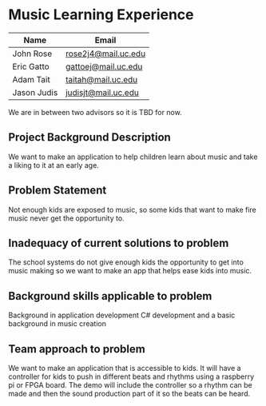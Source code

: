  # Music Learning Experience

Name | Email
------------ | -------------
John Rose | rose2j4@mail.uc.edu
Eric Gatto | gattoej@mail.uc.edu
Adam Tait | taitah@mail.uc.edu
Jason Judis | judisjt@mail.uc.edu

 We are in between two advisors so it is TBD for now.
 
 ## Project Background Description

We want to make an application to help children learn about music and take a liking to it at an early age.

 ## Problem Statement

Not enough kids are exposed to music, so some kids that want to make fire music never get the opportunity to.

 ## Inadequacy of current solutions to problem

The school systems do not give enough kids the opportunity to get into music making so we want to make an app that helps ease kids into music.

 ## Background skills applicable to problem

Background in application development C# development and a basic background in music creation

 ## Team approach to problem

We want to make an application that is accessible to kids. It will have a controller for kids to push in different beats and rhythms using a raspberry pi or FPGA board. The demo will include the controller so a rhythm can be made and then the sound production part of it so the beats can be heard.


